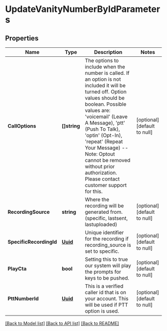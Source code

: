 # UpdateVanityNumberByIdParameters

## Properties
Name | Type | Description | Notes
------------ | ------------- | ------------- | -------------
**CallOptions** | **[]string** | The options to include when the number is called.  If an option is not included it will be turned off.  Option values should be boolean.  Possible values are: &#39;voicemail&#39; (Leave A Message), &#39;ptt&#39; (Push To Talk), &#39;optin&#39; (Opt-In), &#39;repeat&#39; (Repeat Your Message) -- Note: Optout cannot be removed without prior authorization.  Please contact customer support for this. | [optional] [default to null]
**RecordingSource** | **string** | Where the recording will be generated from.  (specific, lastsent, lastuploaded) | [optional] [default to null]
**SpecificRecordingId** | [**Uuid**](UUID.md) | Unique identifier for the recording if recording_source is set to specific. | [optional] [default to null]
**PlayCta** | **bool** | Setting this to true our system will play the prompts for keys to be pushed. | [optional] [default to null]
**PttNumberId** | [**Uuid**](UUID.md) | This is a verified caller id that is on your account.  This will be used if PTT option is used. | [optional] [default to null]

[[Back to Model list]](../README.md#documentation-for-models) [[Back to API list]](../README.md#documentation-for-api-endpoints) [[Back to README]](../README.md)


